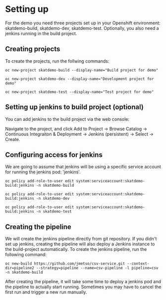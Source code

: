 # Setting up

For the demo you need three projects set up in your Openshift environment: skatdemo-build, skatdemo-dev, skatdemo-test. Optionally, you also need a jenkins running in the build project.

## Creating projects

To create the projects, run the follwing commands:

`oc new-project skatdemo-build --display-name="Build project for demo"`

`oc new-project skatdemo-dev --display-name="Development project for demo"`

`oc new-project skatdemo-test --display-name="Test project for demo"`

## Setting up jenkins to build project (optional)

You can add jenkins to the build project via the web console:

Navigate to the project, and click Add to Project -> Browse Catalog -> Continuous Integraiton & Deployment -> Jenkins (persistent) -> Select -> Create.

## Configuring access for jenkins

We are going to assume that jenkins will be using a specific service account for running the jenkins pod: 'jenkins'.

`oc policy add-role-to-user edit system:serviceaccount:skatdemo-build:jenkins -n skatdemo-build`

`oc policy add-role-to-user edit system:serviceaccount:skatdemo-build:jenkins -n skatdemo-dev`

`oc policy add-role-to-user edit system:serviceaccount:skatdemo-build:jenkins -n skatdemo-test`

## Creating the pipeline

We will create the jenkins pipeline directly from git repository. If you didn't set up jenkins, creating the pipeline will also deploy a Jenkins instance to the build-project automatically. To create the jenkins pipeline, run the following command:

`oc new-build https://github.com/jmetso/csv-service.git --context-dir=pipeline2 --strategy=pipeline --name=csv-pipeline -l pipeline=csv -n skatdemo-build`

After creating the pipeline, it will take some time to deploy a jenkins pod and the pipeline to actually start running. Sometimes you may have to cancel the first run and trigger a new run manually.
